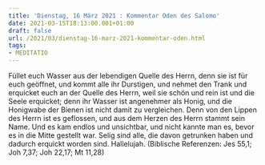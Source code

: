 ```yaml
---
title: 'Dienstag, 16 März 2021 : Kommentar Oden des Salomo'
date: 2021-03-15T18:13:00.001+01:00
draft: false
url: /2021/03/dienstag-16-marz-2021-kommentar-oden.html
tags: 
- MEDITATIO
---
```


Füllet euch Wasser aus der lebendigen Quelle des Herrn, denn sie ist für euch geöffnet, und kommt alle ihr Durstigen, und nehmet den Trank und erquicket euch an der Quelle des Herrn, weil sie schön und rein ist und die Seele erquicket; denn ihr Wasser ist angenehmer als Honig, und die Honigwabe der Bienen ist nicht damit zu vergleichen. Denn von den Lippen des Herrn ist es geflossen, und aus dem Herzen des Herrn stammt sein Name. Und es kam endlos und unsichtbar, und nicht kannte man es, bevor es in die Mitte gestellt war. Selig sind alle, die davon getrunken haben und dadurch erquickt worden sind. Hallelujah. (Biblische Referenzen: Jes 55,1; Joh 7,37; Joh 22,17; Mt 11,28)